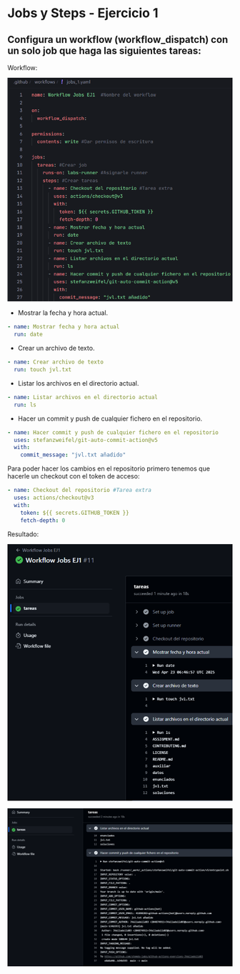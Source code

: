 # Jobs y Steps - Ejercicio 1

## Configura un workflow (workflow_dispatch) con un solo job que haga las siguientes tareas:

Workflow:

![](../../datos/jobs_ej1_foto1.png)

- Mostrar la fecha y hora actual.

```yaml
- name: Mostrar fecha y hora actual
  run: date
```

- Crear un archivo de texto.

```yaml
- name: Crear archivo de texto
  run: touch jvl.txt
```
- Listar los archivos en el directorio actual.

```yaml
- name: Listar archivos en el directorio actual
  run: ls
```
- Hacer un commit y push de cualquier fichero en el repositorio.

```yaml
- name: Hacer commit y push de cualquier fichero en el repositorio
  uses: stefanzweifel/git-auto-commit-action@v5
  with:
    commit_message: "jvl.txt añadido"
```

Para poder hacer los cambios en el repositorio primero tenemos que hacerle un checkout con el token de acceso:

```yaml
- name: Checkout del repositorio #Tarea extra
  uses: actions/checkout@v3
  with:
    token: ${{ secrets.GITHUB_TOKEN }}
    fetch-depth: 0
```

Resultado:

![](../../datos/jobs_ej1_foto2.png)

![](../../datos/jobs_ej1_foto3.png)